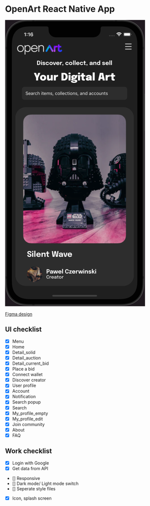 # OpenArt React Native App

<img src="src/markdown-image/demo-image.png"/>

[Figma design](https://www.figma.com/file/Me5R3z1mgN5fufjPXQihjr/Open-Art---Free-NFTs-UI-Kit-(Community)?node-id=201%3A614)

## UI checklist

- [x] Menu   
- [x] Home   
- [x] Detail_solid   
- [x] Detail_auction   
- [x] Detail_current_bid   
- [x] Place a bid   
- [x] Connect wallet
- [x] Discover creator   
- [x] User profile   
- [x] Account   
- [x] Notification   
- [x] Search popup   
- [x] Search   
- [x] My_profile_empty   
- [x] My_profile_edit   
- [x] Join community   
- [x] About   
- [x] FAQ   

## Work checklist

- [x] Login with Google
- [x] Get data from API
- [] Responsive
- [] Dark mode/ Light mode switch
- [] Seperate style files
- [x] Icon, splash screen